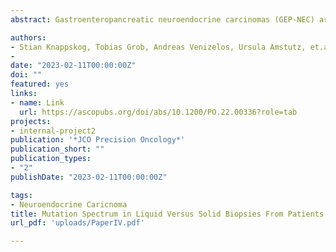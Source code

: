```yaml
---
abstract: Gastroenteropancreatic neuroendocrine carcinomas (GEP-NEC) are rare and have a poor prognosis. Most GEP-NEC are diagnosed with metastatic disease, with only minor biopsies available for molecular diagnostics. We assessed the applicability of liquid biopsies for molecular profiling of GEP-NEC.We performed massive parallel sequencing of 76 cancer-related genes in circulating tumor DNA from 50 patients with advanced GEP-NEC and compared findings to previous analyses of solid tumor biopsies from the same patients. Plasma samples were collected before therapy, and the median time span between blood and tissue sampling was 25 days.Liquid biopsy analyses may be an applicable alternative to solid biopsies in GEP-NEC. Liquid biopsies may add additional mutations compared with tumor biopsies alone and could be useful for biomarker assessment in clinical trials for these patients.

authors:
- Stian Knappskog, Tobias Grob, Andreas Venizelos, Ursula Amstutz, et.al
- 
date: "2023-02-11T00:00:00Z"
doi: ""
featured: yes
links:
- name: Link
  url: https://ascopubs.org/doi/abs/10.1200/PO.22.00336?role=tab
projects:
- internal-project2
publication: '*JCO Precision Oncology*'
publication_short: ""
publication_types:
- "2"
publishDate: "2023-02-11T00:00:00Z"

tags:
- Neuroendocrine Caricnoma
title: Mutation Spectrum in Liquid Versus Solid Biopsies From Patients With Advanced Gastroenteropancreatic Neuroendocrine Carcinoma
url_pdf: 'uploads/PaperIV.pdf'

---
```

